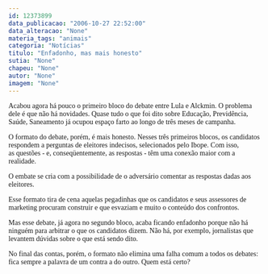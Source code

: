 ```yaml
---
id: 12373899
data_publicacao: "2006-10-27 22:52:00"
data_alteracao: "None"
materia_tags: "animais"
categoria: "Notícias"
titulo: "Enfadonho, mas mais honesto"
sutia: "None"
chapeu: "None"
autor: "None"
imagem: "None"
---
```

<p><P><FONT face=Verdana>Acabou agora há pouco o primeiro bloco do debate entre Lula e Alckmin. O problema dele é que não há novidades. Quase tudo o que foi dito sobre Educação, Previdência, Saúde, Saneamento já ocupou espaço farto ao longo de três meses de campanha.</FONT></P></p>
<p><P><FONT face=Verdana>O formato do debate, porém, é mais honesto. Nesses três primeiros blocos, os candidatos respondem a perguntas de eleitores indecisos, selecionados pelo Ibope. Com isso, as&nbsp;questões - e, conseqüentemente, as respostas - têm uma conexão maior com a realidade.</FONT></P></p>
<p><P><FONT face=Verdana>O embate se cria com a possibilidade de o adversário comentar as respostas dadas aos eleitores.</FONT></P></p>
<p><P><FONT face=Verdana>Esse formato tira de cena aquelas pegadinhas que os candidatos e seus assessores de marketing procuram construir e que esvaziam e muito o conteúdo dos confrontos.</FONT></P></p>
<p><P><FONT face=Verdana>Mas esse debate, já agora no segundo bloco, acaba ficando enfadonho porque não há ninguém para arbitrar o que os candidatos dizem. Não há, por exemplo, jornalistas que levantem dúvidas sobre o que está sendo dito.</FONT></P></p>
<p><P><FONT face=Verdana>No final das contas, porém, o formato não elimina uma&nbsp;falha comum a todos os debates: fica sempre a palavra de um contra a do outro. Quem está certo?</FONT></P> </p>
